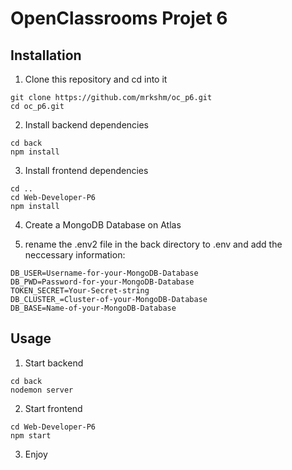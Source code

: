 # OpenClassrooms Projet 6
## Installation

1. Clone this repository and cd into it
```
git clone https://github.com/mrkshm/oc_p6.git
cd oc_p6.git
```

2. Install backend dependencies
```
cd back
npm install
```

3. Install frontend dependencies
```
cd ..
cd Web-Developer-P6
npm install
```

4. Create a MongoDB Database on Atlas

5. rename the .env2 file in the back directory to .env and add the neccessary information:
```
DB_USER=Username-for-your-MongoDB-Database
DB_PWD=Password-for-your-MongoDB-Database
TOKEN_SECRET=Your-Secret-string
DB_CLUSTER_=Cluster-of-your-MongoDB-Database
DB_BASE=Name-of-your-MongoDB-Database
```



## Usage

1. Start backend
```
cd back
nodemon server
```

2. Start frontend
```
cd Web-Developer-P6
npm start
```

3. Enjoy
